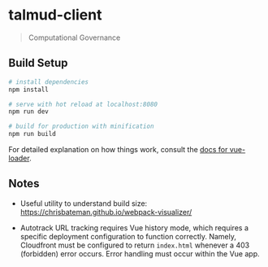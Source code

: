 # talmud-client

> Computational Governance

## Build Setup

``` bash
# install dependencies
npm install

# serve with hot reload at localhost:8080
npm run dev

# build for production with minification
npm run build
```

For detailed explanation on how things work, consult the [docs for vue-loader](http://vuejs.github.io/vue-loader).


## Notes

- Useful utility to understand build size: https://chrisbateman.github.io/webpack-visualizer/

- Autotrack URL tracking requires Vue history mode, which requires a specific deployment configuration to function correctly. Namely, Cloudfront must be configured to return `index.html` whenever a 403 (forbidden) error occurs. Error handling must occur within the Vue app.